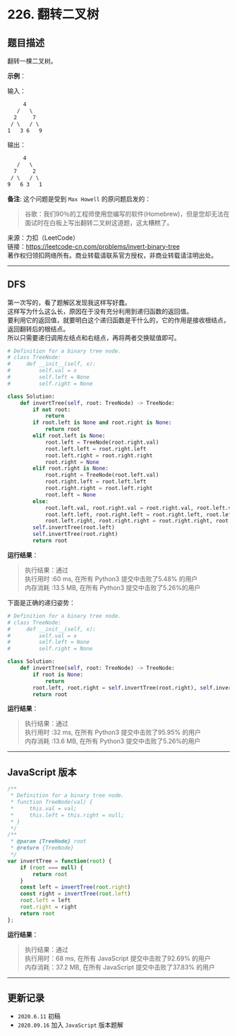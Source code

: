 # 226. 翻转二叉树

## 题目描述

翻转一棵二叉树。

**示例**：

输入：

```txt
     4
   /   \
  2     7
 / \   / \
1   3 6   9
```

输出：

```txt
     4
   /   \
  7     2
 / \   / \
9   6 3   1
```

**备注**:
这个问题是受到 `Max Howell` 的原问题启发的：

> 谷歌：我们90％的工程师使用您编写的软件(Homebrew)，但是您却无法在面试时在白板上写出翻转二叉树这道题，这太糟糕了。

来源：力扣（LeetCode）  
链接：<https://leetcode-cn.com/problems/invert-binary-tree>  
著作权归领扣网络所有。商业转载请联系官方授权，非商业转载请注明出处。

---

## DFS

第一次写的，看了题解区发现我这样写好蠢。  
这样写为什么这么长，原因在于没有充分利用到递归函数的返回值。  
要利用它的返回值，就要明白这个递归函数是干什么的，它的作用是接收根结点，返回翻转后的根结点。  
所以只需要递归调用左结点和右结点，再将两者交换赋值即可。

```python
# Definition for a binary tree node.
# class TreeNode:
#     def __init__(self, x):
#         self.val = x
#         self.left = None
#         self.right = None

class Solution:
    def invertTree(self, root: TreeNode) -> TreeNode:
        if not root:
            return
        if root.left is None and root.right is None:
            return root
        elif root.left is None:
            root.left = TreeNode(root.right.val)
            root.left.left = root.right.left
            root.left.right = root.right.right
            root.right = None
        elif root.right is None:
            root.right = TreeNode(root.left.val)
            root.right.left = root.left.left
            root.right.right = root.left.right
            root.left = None
        else:
            root.left.val, root.right.val = root.right.val, root.left.val
            root.left.left, root.right.left = root.right.left, root.left.left
            root.left.right, root.right.right = root.right.right, root.left.right
        self.invertTree(root.left)
        self.invertTree(root.right)
        return root
```

**运行结果**：

> 执行结果：通过  
> 执行用时 :60 ms, 在所有 Python3 提交中击败了5.48% 的用户  
> 内存消耗 :13.5 MB, 在所有 Python3 提交中击败了5.26%的用户

下面是正确的递归姿势：

```python
# Definition for a binary tree node.
# class TreeNode:
#     def __init__(self, x):
#         self.val = x
#         self.left = None
#         self.right = None

class Solution:
    def invertTree(self, root: TreeNode) -> TreeNode:
        if root is None:
            return
        root.left, root.right = self.invertTree(root.right), self.invertTree(root.left)
        return root
```

**运行结果**：

> 执行结果：通过  
> 执行用时 :32 ms, 在所有 Python3 提交中击败了95.95% 的用户  
> 内存消耗 :13.6 MB, 在所有 Python3 提交中击败了5.26%的用户

---

## JavaScript 版本

```javascript
/**
 * Definition for a binary tree node.
 * function TreeNode(val) {
 *     this.val = val;
 *     this.left = this.right = null;
 * }
 */
/**
 * @param {TreeNode} root
 * @return {TreeNode}
 */
var invertTree = function(root) {
    if (root === null) {
        return root
    }
    const left = invertTree(root.right)
    const right = invertTree(root.left)
    root.left = left
    root.right = right
    return root
};
```

**运行结果**：

> 执行结果：通过  
> 执行用时：68 ms, 在所有 JavaScript 提交中击败了92.69% 的用户  
> 内存消耗：37.2 MB, 在所有 JavaScript 提交中击败了37.83% 的用户

---

## 更新记录

- `2020.6.11` 初稿
- `2020.09.16` 加入 `JavaScript` 版本题解
